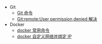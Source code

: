 - Git
  - [Git 命令](/other/git_operation.md)
  - [Git:remote:User permission denied 解决](/other/git_permission_denied.md)
- Docker
  - [docker 常用命令](/other/docker_usage.md)
  - [docker 自定义网络并绑定 IP](/other/docker_customize_network_and_bind_ip.md)
